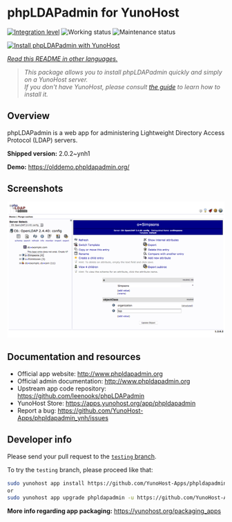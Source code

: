 <!--
N.B.: This README was automatically generated by <https://github.com/YunoHost/apps/tree/master/tools/readme_generator>
It shall NOT be edited by hand.
-->

# phpLDAPadmin for YunoHost

[![Integration level](https://apps.yunohost.org/badge/integration/phpldapadmin)](https://ci-apps.yunohost.org/ci/apps/phpldapadmin/)
![Working status](https://apps.yunohost.org/badge/state/phpldapadmin)
![Maintenance status](https://apps.yunohost.org/badge/maintained/phpldapadmin)

[![Install phpLDAPadmin with YunoHost](https://install-app.yunohost.org/install-with-yunohost.svg)](https://install-app.yunohost.org/?app=phpldapadmin)

*[Read this README in other languages.](./ALL_README.md)*

> *This package allows you to install phpLDAPadmin quickly and simply on a YunoHost server.*  
> *If you don't have YunoHost, please consult [the guide](https://yunohost.org/install) to learn how to install it.*

## Overview

phpLDAPadmin is a web app for administering Lightweight Directory Access Protocol (LDAP) servers.

**Shipped version:** 2.0.2~ynh1

**Demo:** <https://olddemo.phpldapadmin.org/>

## Screenshots

![Screenshot of phpLDAPadmin](./doc/screenshots/screenshot.png)

## Documentation and resources

- Official app website: <http://www.phpldapadmin.org>
- Official admin documentation: <http://www.phpldapadmin.org>
- Upstream app code repository: <https://github.com/leenooks/phpLDAPadmin>
- YunoHost Store: <https://apps.yunohost.org/app/phpldapadmin>
- Report a bug: <https://github.com/YunoHost-Apps/phpldapadmin_ynh/issues>

## Developer info

Please send your pull request to the [`testing` branch](https://github.com/YunoHost-Apps/phpldapadmin_ynh/tree/testing).

To try the `testing` branch, please proceed like that:

```bash
sudo yunohost app install https://github.com/YunoHost-Apps/phpldapadmin_ynh/tree/testing --debug
or
sudo yunohost app upgrade phpldapadmin -u https://github.com/YunoHost-Apps/phpldapadmin_ynh/tree/testing --debug
```

**More info regarding app packaging:** <https://yunohost.org/packaging_apps>
